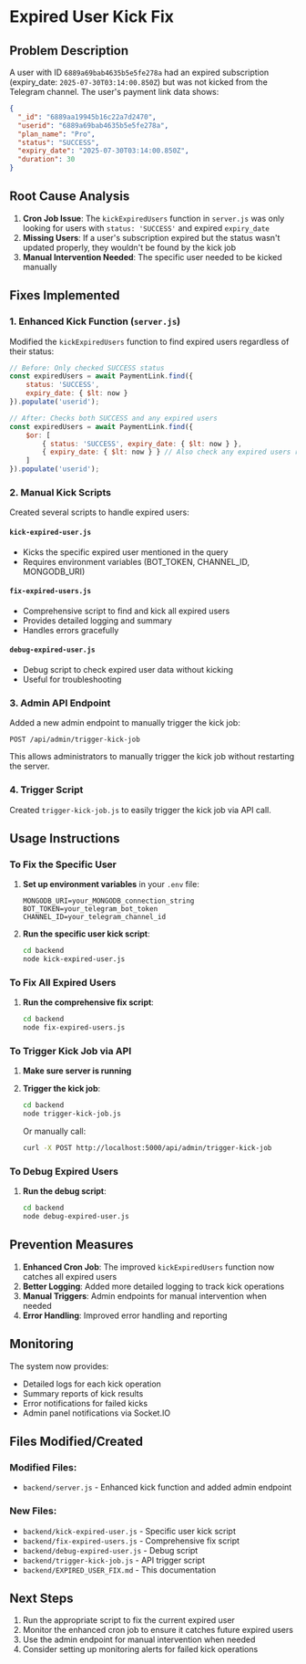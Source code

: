 # Expired User Kick Fix

## Problem Description

A user with ID `6889a69bab4635b5e5fe278a` had an expired subscription (expiry_date: `2025-07-30T03:14:00.850Z`) but was not kicked from the Telegram channel. The user's payment link data shows:

```json
{
  "_id": "6889aa19945b16c22a7d2470",
  "userid": "6889a69bab4635b5e5fe278a",
  "plan_name": "Pro",
  "status": "SUCCESS",
  "expiry_date": "2025-07-30T03:14:00.850Z",
  "duration": 30
}
```

## Root Cause Analysis

1. **Cron Job Issue**: The `kickExpiredUsers` function in `server.js` was only looking for users with `status: 'SUCCESS'` and expired `expiry_date`
2. **Missing Users**: If a user's subscription expired but the status wasn't updated properly, they wouldn't be found by the kick job
3. **Manual Intervention Needed**: The specific user needed to be kicked manually

## Fixes Implemented

### 1. Enhanced Kick Function (`server.js`)

Modified the `kickExpiredUsers` function to find expired users regardless of their status:

```javascript
// Before: Only checked SUCCESS status
const expiredUsers = await PaymentLink.find({
    status: 'SUCCESS',
    expiry_date: { $lt: now }
}).populate('userid');

// After: Checks both SUCCESS and any expired users
const expiredUsers = await PaymentLink.find({
    $or: [
        { status: 'SUCCESS', expiry_date: { $lt: now } },
        { expiry_date: { $lt: now } } // Also check any expired users regardless of status
    ]
}).populate('userid');
```

### 2. Manual Kick Scripts

Created several scripts to handle expired users:

#### `kick-expired-user.js`
- Kicks the specific expired user mentioned in the query
- Requires environment variables (BOT_TOKEN, CHANNEL_ID, MONGODB_URI)

#### `fix-expired-users.js`
- Comprehensive script to find and kick all expired users
- Provides detailed logging and summary
- Handles errors gracefully

#### `debug-expired-user.js`
- Debug script to check expired user data without kicking
- Useful for troubleshooting

### 3. Admin API Endpoint

Added a new admin endpoint to manually trigger the kick job:

```
POST /api/admin/trigger-kick-job
```

This allows administrators to manually trigger the kick job without restarting the server.

### 4. Trigger Script

Created `trigger-kick-job.js` to easily trigger the kick job via API call.

## Usage Instructions

### To Fix the Specific User

1. **Set up environment variables** in your `.env` file:
   ```
   MONGODB_URI=your_MONGODB_connection_string
   BOT_TOKEN=your_telegram_bot_token
   CHANNEL_ID=your_telegram_channel_id
   ```

2. **Run the specific user kick script**:
   ```bash
   cd backend
   node kick-expired-user.js
   ```

### To Fix All Expired Users

1. **Run the comprehensive fix script**:
   ```bash
   cd backend
   node fix-expired-users.js
   ```

### To Trigger Kick Job via API

1. **Make sure server is running**

2. **Trigger the kick job**:
   ```bash
   cd backend
   node trigger-kick-job.js
   ```

   Or manually call:
   ```bash
   curl -X POST http://localhost:5000/api/admin/trigger-kick-job
   ```

### To Debug Expired Users

1. **Run the debug script**:
   ```bash
   cd backend
   node debug-expired-user.js
   ```

## Prevention Measures

1. **Enhanced Cron Job**: The improved `kickExpiredUsers` function now catches all expired users
2. **Better Logging**: Added more detailed logging to track kick operations
3. **Manual Triggers**: Admin endpoints for manual intervention when needed
4. **Error Handling**: Improved error handling and reporting

## Monitoring

The system now provides:
- Detailed logs for each kick operation
- Summary reports of kick results
- Error notifications for failed kicks
- Admin panel notifications via Socket.IO

## Files Modified/Created

### Modified Files:
- `backend/server.js` - Enhanced kick function and added admin endpoint

### New Files:
- `backend/kick-expired-user.js` - Specific user kick script
- `backend/fix-expired-users.js` - Comprehensive fix script
- `backend/debug-expired-user.js` - Debug script
- `backend/trigger-kick-job.js` - API trigger script
- `backend/EXPIRED_USER_FIX.md` - This documentation

## Next Steps

1. Run the appropriate script to fix the current expired user
2. Monitor the enhanced cron job to ensure it catches future expired users
3. Use the admin endpoint for manual intervention when needed
4. Consider setting up monitoring alerts for failed kick operations 